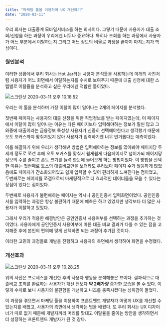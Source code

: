 ```yaml
---
title: "마케팅 툴을 이용하여 UX 개선하기"
date: "2020-03-11"
---
```


우리 회사는 대출중계 모바일서비스를 하는 회사이다. 그렇기 때문에 사용자가 대출 조회/신청을 하는 과정이 우리에겐 너무나 중요하다. 특히나 조회를 하는 과정에서 사용자가 어느 부분에서 이탈하는지 그리고 어느 정도의 비율로 과정을 끝까지 마치는지가 핵심이다.

### 원인분석

이러한 상황에서 우리 회사는 Hot Jar라는 사용자 분석툴을 사용하는데 아래의 사진처럼 사용자가 어느 화면에서 이탈하는지를 수치로 보여주기 때문에 대출 신청에 대한 스텝별로 이탈율을 분석하고 싶은 우리에겐 적합한 툴이었다.

![스크린샷 2020-03-11 오후 10.18.52](https://i.loli.net/2020/04/13/DXgiW76qvoF13cY.png)

우리는 이 툴을 분석하며 가장 이탈이 많이 일어나는 2개의 페이지를 분석했다.

첫번째 페이지는 사용자의 대출 신청을 위한 직업정보를 받는 페이지였는데, 이 페이지에서 이탈이 많이 일어나는 이유는 다른 페이지보다 입력해야하는 정보가 훨씬 많고 그 와중에 대출이라는 금융정보 특성상 사용자가 신중히 선택해야한다고 생각했기 때문에 오토 포커스까지 맞춰져있지 않아 사용자가 입력하기엔 너무 번거롭다는 예측이었다.

이를 해결하기 위해 우리가 생각해낸 방법은 입력해야하는 정보를 많아봐야 페이지당 두 세개 정도로 쪼갠 후에 오토 포커스를 맞춰서 쉽게쉽게 다음페이지로 넘어가되 페이지당 정보의 수를 줄이고 폰트 크기를 늘려 한눈에 들어오게 하는 방법이었다. 이 방법을 선택한 이유는 첫번째로 토스의 대출비교만을 보더라도 우리보다 페이지 수가 월등하게 많았음에도 페이지가 간소화되어있고 쉽게 입력할 수 있어 편리하게 느껴진다는 점이었고, 두번째로는 페이지를 쪼갬으로써 마케팅적으로 더 효과적인 데이터들을 모을 수 있다는 장점이 있다는 점이었다. 

두번째로 사용자가 불편해하는 페이지는 역시나 공인인증서 입력화면이었다. 공인인증서를 입력하는 과정은 항상 불편하기 때문에 예측은 하고 있었지만 생각보다 더 많은 사용자가 이탈하고 있었다. 

그래서 우리가 적용한 해결방안은 공인인증서 사용여부를 선택하는 과정을 추가하는 것이었다. 사용자에게 공인인증서 사용여부에 따른 대출 비교 결과가 다를 수 있는 점을 고지해준 후에 본인의 편의에 맞게 선택하면 되는 과정이 추가된 것이다. 

이러한 고민의 과정들로 개발을 진행하고 사용자의 측면에서 생각하여 화면을 수정했다.

### 개선효과

![스크린샷 2020-03-11 오후 10.28.25](https://i.loli.net/2020/04/13/uptkzKPaY2hUXL7.png)

위의 사진은 프로세스를 개선한 후의 사용자 행동을 분석해놓은 표이다. 결과적으로 대출비교 조회를 완료하는 사용자가 개선 전보다 **약 2배가량** 증가한 모습을 볼 수 있다. 이렇게 수치로 보니 사용자의 불편함을 개선하고 니즈를 충족시켰다는 성취감이 들었다.

이 과정을 겪으면서 마케팅 툴을 이용하여 프론트엔드 개발자가 어떻게 UX를 개선할 수 있는지를 배웠고, 사용자의 측면에서 생각하는 법을 배웠다. 또 우리 회사는 UX 디자이너가 따로 없기 때문에 개발자끼리 머리를 맞대고 이탈율을 줄이는 방안을 생각하면서 더 성장하는 프론트엔드 개발자가 된 것 같다.


